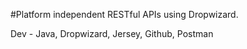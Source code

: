 #Platform independent RESTful APIs using Dropwizard.

Dev - Java, Dropwizard, Jersey, Github, Postman